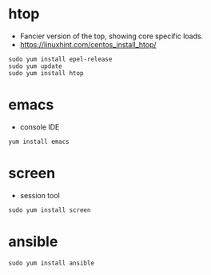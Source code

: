 # htop

- Fancier version of the top, showing core specific loads.
- https://linuxhint.com/centos_install_htop/

```
sudo yum install epel-release
sudo yum update
sudo yum install htop
```

# emacs

- console IDE

```
yum install emacs
```

# screen

- session tool

```
sudo yum install screen
```

# ansible

```
sudo yum install ansible
```

